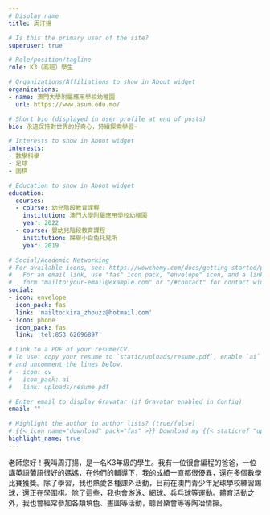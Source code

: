 ```yaml
---
# Display name
title: 周汀揚

# Is this the primary user of the site?
superuser: true

# Role/position/tagline
role: K3（高班）學生

# Organizations/Affiliations to show in About widget
organizations:
- name: 澳門大學附屬應用學校幼稚園
  url: https://www.asum.edu.mo/

# Short bio (displayed in user profile at end of posts)
bio: 永遠保持對世界的好奇心，持續探索學習~

# Interests to show in About widget
interests:
- 數學科學
- 足球
- 圍棋

# Education to show in About widget
education:
  courses:
  - course: 幼兒階段教育課程
    institution: 澳門大學附屬應用學校幼稚園
    year: 2022
  - course: 嬰幼兒階段教育課程
    institution: 婦聯小白兔托兒所
    year: 2019

# Social/Academic Networking
# For available icons, see: https://wowchemy.com/docs/getting-started/page-builder/#icons
#   For an email link, use "fas" icon pack, "envelope" icon, and a link in the
#   form "mailto:your-email@example.com" or "/#contact" for contact widget.
social:
- icon: envelope
  icon_pack: fas
  link: 'mailto:kira_zhouzz@hotmail.com'
- icon: phone
  icon_pack: fas
  link: 'tel:853 62696897'

# Link to a PDF of your resume/CV.
# To use: copy your resume to `static/uploads/resume.pdf`, enable `ai` icons in `params.toml`, 
# and uncomment the lines below.
# - icon: cv
#   icon_pack: ai
#   link: uploads/resume.pdf

# Enter email to display Gravatar (if Gravatar enabled in Config)
email: ""

# Highlight the author in author lists? (true/false)
# {{< icon name="download" pack="fas" >}} Download my {{< staticref "uploads/demo_resume.pdf" "newtab" >}}resumé{{< /staticref >}}.
highlight_name: true
---
```


老師您好！我叫周汀揚，是一名K3年級的學生。我有一位很會編程的爸爸，一位講英語葡語很好的媽媽，在他們的輔導下，我的成績一直都很優異，還在多個數學比賽獲獎。除了學習，我也熱愛各種課外活動，目前在澳門青少年足球學校練習踢球，還正在學圍棋。除了這些，我也會游泳、網球、兵乓球等運動。體育活動之外，我也會經常參加各類填色、畫圖等活動，聼音樂會等等陶冶情操。
